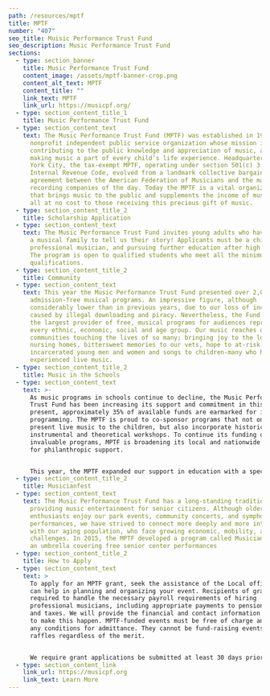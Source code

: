 ```yaml
---
path: /resources/mptf
title: MPTF
number: "407"
seo_title: Muisic Performance Trust Fund
seo_description: Music Performance Trust Fund
sections:
  - type: section_banner
    title: Music Performance Trust Fund
    content_image: /assets/mptf-banner-crop.png
    content_alt_text: MPTF
    content_title: ""
    link_text: MPTF
    link_url: https://musicpf.org/
  - type: section_content_title_1
    title: Music Performance Trust Fund
  - type: section_content_text
    text: The Music Performance Trust Fund (MPTF) was established in 1948 as a
      nonprofit independent public service organization whose mission includes
      contributing to the public knowledge and appreciation of music, as well as
      making music a part of every child’s life experience. Headquartered in New
      York City, the tax-exempt MPTF, operating under section 501(c) 3 of the
      Internal Revenue Code, evolved from a landmark collective bargaining
      agreement between the American Federation of Musicians and the major
      recording companies of the day. Today the MPTF is a vital organization
      that brings music to the public and supplements the income of musicians,
      all at no cost to those receiving this precious gift of music.
  - type: section_content_title_2
    title: Scholarship Application
  - type: section_content_text
    text: The Music Performance Trust Fund invites young adults who have grown up in
      a musical family to tell us their story! Applicants must be a child of a
      professional musician, and pursuing further education after high school.
      The program is open to qualified students who meet all the minimum
      qualifications.
  - type: section_content_title_2
    title: Community
  - type: section_content_text
    text: This year the Music Performance Trust Fund presented over 2,000 live,
      admission-free musical programs. An impressive figure, although
      considerably lower than in previous years, due to our loss of income
      caused by illegal downloading and piracy. Nevertheless, the Fund remains
      the largest provider of free, musical programs for audiences representing
      every ethnic, economic, social and age group. Our music reaches deep into
      communities touching the lives of so many; bringing joy to the lonely in
      nursing homes, bittersweet memories to our vets, hope to at-risk and
      incarcerated young men and women and songs to children-many who have never
      experienced live music.
  - type: section_content_title_2
    title: Music in the Schools
  - type: section_content_text
    text: >-
      As music programs in schools continue to decline, the Music Performance
      Trust Fund has been increasing its support and commitment in this area. At
      present, approximately 35% of available funds are earmarked for in-school
      programming. The MPTF is proud to co-sponsor programs that not only
      present live music to the children, but also incorporate historic,
      instrumental and theoretical workshops. To continue its funding of these
      invaluable programs, MPTF is broadening its local and nationwide search
      for philanthropic support. 


      This year, the MPTF expanded our support in education with a special campaign to introduce new local programs.  The initiative included over $140,000 of new funding to fully sponsor 172 additional educational performance events in 21 U.S. cities and in seven Canadian metropolitan areas.  
  - type: section_content_title_2
    title: Musicianfest
  - type: section_content_text
    text: The Music Performance Trust Fund has a long-standing tradition of
      providing music entertainment for senior citizens. Although older
      enthusiasts enjoy our park events, community concerts, and symphonic
      performances, we have strived to connect more deeply and more intimately
      with our aging population, who face growing economic, mobility, and social
      challenges. In 2015, the MPTF developed a program called MusicianFest as
      an umbrella covering free senior center performances
  - type: section_content_title_2
    title: How to Apply
  - type: section_content_text
    text: >
      To apply for an MPTF grant, seek the assistance of the Local office. We
      can help in planning and organizing your event. Recipients of grants are
      required to handle the necessary payroll requirements of hiring
      professional musicians, including appropriate payments to pension funds
      and taxes. We will provide the financial and contact information necessary
      to make this happen. MPTF-funded events must be free of charge and without
      any conditions for admittance. They cannot be fund-raising events or
      raffles regardless of the merit. 


      We require grant applications be submitted at least 30 days prior to the performance. Grant recipients should include the MPTF in event programs, press releases, websites, posted signs, and other public notifications, along with other event sponsors. Once the event happens, the MPTF requires written certification that the performance was completed, upon which grant payments are initiated.
  - type: section_content_link
    link_url: https://musicpf.org
    link_text: Learn More
---
```

